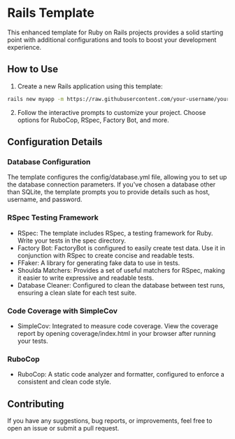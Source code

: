 # Rails Template

This enhanced template for Ruby on Rails projects provides a solid starting point with additional configurations and tools to boost your development experience.

## How to Use

1. Create a new Rails application using this template:
```bash
rails new myapp -m https://raw.githubusercontent.com/your-username/your-repo-name/main/template.rb
```

2. Follow the interactive prompts to customize your project. Choose options for RuboCop, RSpec, Factory Bot, and more.


## Configuration Details
### Database Configuration
The template configures the config/database.yml file, allowing you to set up the database connection parameters. If you've chosen a database other than SQLite, the template prompts you to provide details such as host, username, and password.

### RSpec Testing Framework

- RSpec: The template includes RSpec, a testing framework for Ruby. Write your tests in the spec directory.
- Factory Bot: FactoryBot is configured to easily create test data. Use it in conjunction with RSpec to create concise and readable tests.
- FFaker: A library for generating fake data to use in tests.
- Shoulda Matchers: Provides a set of useful matchers for RSpec, making it easier to write expressive and readable tests.
- Database Cleaner: Configured to clean the database between test runs, ensuring a clean slate for each test suite.

### Code Coverage with SimpleCov
- SimpleCov: Integrated to measure code coverage. View the coverage report by opening coverage/index.html in your browser after running your tests.

### RuboCop
- RuboCop: A static code analyzer and formatter, configured to enforce a consistent and clean code style.

## Contributing

If you have any suggestions, bug reports, or improvements, feel free to open an issue or submit a pull request.

